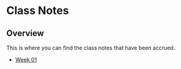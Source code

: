 # Class Notes
## Overview

This is where you can find the class notes that have been accrued.

- [Week 01]


[week 01]: week01_notes.md